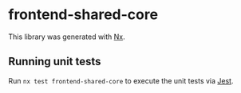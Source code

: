 # frontend-shared-core

This library was generated with [Nx](https://nx.dev).

## Running unit tests

Run `nx test frontend-shared-core` to execute the unit tests via [Jest](https://jestjs.io).
